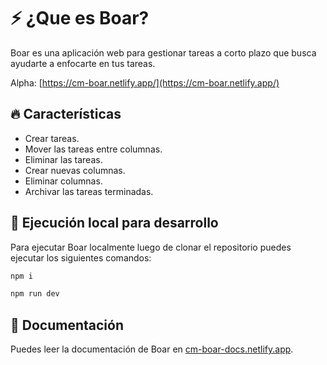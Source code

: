 # ⚡ ¿Que es Boar?

Boar es una aplicación web para gestionar tareas a corto plazo que busca ayudarte a enfocarte en tus tareas.

Alpha: [https://cm-boar.netlify.app/](https://cm-boar.netlify.app/)

## 🔥 Características

* Crear tareas.
* Mover las tareas entre columnas.
* Eliminar las tareas.
* Crear nuevas columnas.
* Eliminar columnas. 
* Archivar las tareas terminadas. 

## 🧬 Ejecución local para desarrollo

Para ejecutar Boar localmente luego de clonar el repositorio puedes ejecutar los siguientes comandos:

```bash
npm i
```

```bash
npm run dev
```

## 📖 Documentación

Puedes leer la documentación de Boar en [cm-boar-docs.netlify.app](https://cm-boar-docs.netlify.app/).
